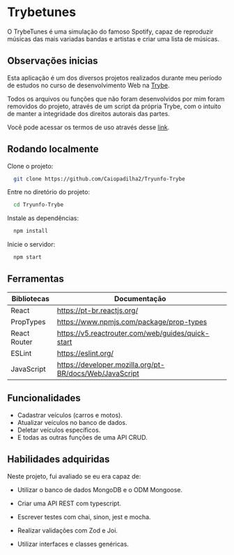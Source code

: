 

# Trybetunes

O TrybeTunes é uma simulação do famoso Spotify, capaz de reproduzir músicas das mais variadas bandas e artistas e criar uma lista de músicas.


## Observações inicias

Esta aplicação é um dos diversos projetos realizados durante meu período de estudos no curso de desenvolvimento Web na [Trybe](https://www.betrybe.com/).

Todos os arquivos ou funções que não foram desenvolvidos por mim foram removidos do projeto, através de um script da própria Trybe, com o intuito de manter a integridade dos direitos autorais das partes.

Você pode acessar os termos de uso através desse [link](https://www.betrybe.com/termos-de-uso).


## Rodando localmente

Clone o projeto:

```bash
  git clone https://github.com/Caiopadilha2/Tryunfo-Trybe
```

Entre no diretório do projeto:

```bash
  cd Tryunfo-Trybe
```

Instale as dependências:

```bash
  npm install
```

Inicie o servidor:

```bash
  npm start
```
    
## Ferramentas

| Bibliotecas | Documentação |
| ------ | ------ |
| React | https://pt-br.reactjs.org/ |
| PropTypes| https://www.npmjs.com/package/prop-types |
| React Router| https://v5.reactrouter.com/web/guides/quick-start |
| ESLint| https://eslint.org/ |
| JavaScript | https://developer.mozilla.org/pt-BR/docs/Web/JavaScript |

## Funcionalidades

- Cadastrar veículos (carros e motos).
- Atualizar veículos no banco de dados.
- Deletar veículos específicos.
- E todas as outras funções de uma API CRUD.


## Habilidades adquiridas

Neste projeto, fui avaliado se eu era capaz de:

- Utilizar o banco de dados MongoDB e o ODM Mongoose.

- Criar uma API REST com typescript.

- Escrever testes com chai, sinon, jest e mocha.

- Realizar validações com Zod e Joi.

- Utilizar interfaces e classes genéricas.

